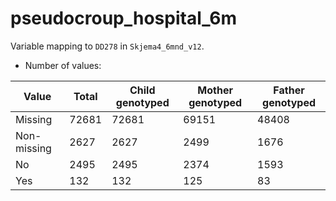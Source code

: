 # pseudocroup_hospital_6m
Variable mapping to `DD278` in `Skjema4_6mnd_v12`.
- Number of values:

| Value | Total | Child genotyped | Mother genotyped | Father genotyped |
| ----- | ----- | --------------- | ---------------- | ---------------- |
| Missing | 72681 | 72681 | 69151 | 48408 |
| Non-missing | 2627 | 2627 | 2499 | 1676 |
| No | 2495 | 2495 | 2374 |1593 |
| Yes | 132 | 132 | 125 |83 |



